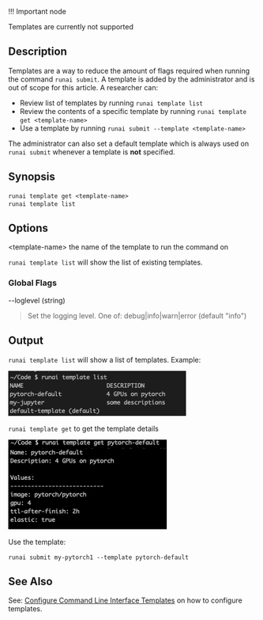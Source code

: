 !!! Important node

Templates are currently not supported

## Description

Templates are a way to reduce the amount of flags required when running the command ``runai submit``. A template is added by the administrator and is out of scope for this article. A researcher can:

*   Review list of templates by running ``runai template list``
*   Review the contents of a specific template by running ``runai template get <template-name>``
*   Use a template by running ``runai submit --template <template-name>``

The administrator can also set a default template which is always used on ``runai submit`` whenever a template is __not__ specified.

## Synopsis

    runai template get <template-name> 
    runai template list


## Options

<template-name\> the name of the template to run the command on

``runai template list`` will show the list of existing templates.

### Global Flags

--loglevel (string)

>  Set the logging level. One of: debug|info|warn|error (default "info")

## Output

``runai template list`` will show a list of templates. Example:

![mceclip0.png](img/mceclip0.png)

``runai template get`` to get the template details

![mceclip1.png](img/mceclip1.png)

Use the template:

    runai submit my-pytorch1 --template pytorch-default

## See Also

See: [Configure Command Line Interface Templates](../../Administrator/Researcher-Setup/Configure-Command-Line-Interface-Templates.md) on how to configure templates.